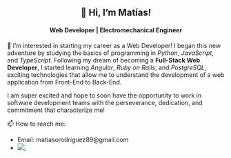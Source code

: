 <h2 align="center">👋 Hi, I’m Matías!</h2>

<h4 align="center">Web Developer | Electromechanical Engineer</h4>

<p>
👀 I’m interested in starting my career as a Web Developer! I began this new adventure by studying the basics of programming in <em>Python</em>, <em>JavaScript</em>, and <em>TypeScript</em>. Following my dream of becoming a <strong>Full-Stack Web Developer</strong>, I started learning <em>Angular</em>, <em>Ruby on Rails</em>, and <em>PostgreSQL</em>, exciting technologies that allow me to understand the development of a web application from Front-End to Back-End.
</p>

<p>
I am super excited and hope to soon have the opportunity to work in software development teams with the perseverance, dedication, and commitment that characterize me!
</p>

<p>📫 How to reach me:</p>
<ul>
  <li>Email: matiasorodriguez89@gmail.com</li>
  <li>
    <a href="linkedin.com/in/matias-octavio-rodriguez" target="_blank">
      <img src="https://img.shields.io/badge/linkedin-%230077B5.svg?&style=flat&logo=linkedin&logoColor=white" />
    </a>&nbsp;&nbsp;
  </li>
</ul>

<!---
mati-rodriguez80/mati-rodriguez80 is a ✨ special ✨ repository because its `README.md` (this file) appears on your GitHub profile.
You can click the Preview link to take a look at your changes.
--->
